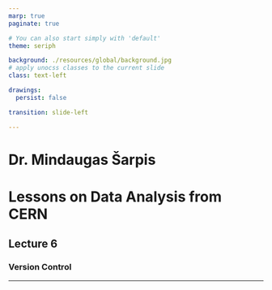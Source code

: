 ```yaml
---
marp: true
paginate: true

# You can also start simply with 'default'
theme: seriph

background: ./resources/global/background.jpg
# apply unocss classes to the current slide
class: text-left

drawings:
  persist: false

transition: slide-left

---
```


# Dr. Mindaugas Šarpis
# Lessons on **Data Analysis** from **CERN**

## Lecture 6

### **Version** Control

---

<!-- # You can also start simply with 'default'
theme: seriph
# random image from a curated Unsplash collection by Anthony
# like them? see https://unsplash.com/collections/94734566/slidev
background: https://cover.sli.dev
# some information about your slides (markdown enabled)
title: Welcome to Slidev
info: |
  ## Slidev Starter Template
  Presentation slides for developers.

  Learn more at [Sli.dev](https://sli.dev)
# apply unocss classes to the current slide
class: text-left
# https://sli.dev/features/drawing
drawings:
  persist: false
# slide transition: https://sli.dev/guide/animations.html#slide-transitions
transition: slide-left
# enable MDC Syntax: https://sli.dev/features/mdc
mdc: true
# take snapshot for each slide in the overview
overviewSnapshots: true

---

# Dr. Mindaugas Šarpis
# Lessons on **Data Analysis** from **CERN**

## Lecture 6

### **Quiz** Feedback

---

# Question 1
Which of the following best describes the principle of **modularization** in data analysis?

- A. Breaking down a program into smaller, reusable parts.
- B. Combining multiple data sources into a single dataset.
- C. Visualizing data using modules.
- D. Encrypting data for security purposes.

---

# Question 2
What task is better suited for a **GPU**?

- A. Complicated calculation with many parameters.
- B. Storing data for long-term use.
- C. Optimizing user input for a web application.
- D. Matrix multiplication in machine learning.

---

# Question 3
Where would you store a large amount of experimental data that you need to access once every 5 years?

- A. USB Drive
- B. SSD
- C. RAM
- D. Tape Storage

---

# Question 4
The **FAIR** principles stand for:

- A. Findable, Accessible, Interoperable, Reusable.
- B. Fast, Accurate, Intelligent, Reliable.
- C. Flexible, Adaptable, Integrative, Robust.
- D. Free, Available, Interactive, Real-time.

---

# Question 5
In data analysis, **data cleaning** refers to:

- A. Organizing data into tables.
- B. Removing or correcting errors in the dataset.
- C. Deleting unused datasets.
- D. Encrypting data for privacy.

---

# Question 6
The term **reproducibility** in data analysis means:

- A. Achieving the same results using the same data and methods.
- B. Sharing data publicly.
- C. Visualizing data in multiple formats.
- D. Using proprietary software.

---

# Question 7
**Modularity** in programming helps in:

- A. Increasing code redundancy.
- B. Making code less readable.
- C. Reusing code and simplifying debugging.
- D. Slowing down program execution.

---

# Question 8
**Data interoperability** refers to:

- A. The ability to use data across different systems.
- B. The speed at which data is processed.
- C. The size of the dataset.
- D. The security level of data storage.

---

# Question 9
The **open data** movement encourages:

- A. Keeping data proprietary.
- B. Charging fees for data access.
- C. Sharing data freely for transparency and collaboration.
- D. Encrypting all data.

---

# Question 10
The purpose of **data visualization** is to:

- A. Encrypt data for security.
- B. Represent data graphically to identify patterns and insights.
- C. Store data more efficiently.
- D. Increase data redundancy.

---

# Part II: Python Fundamentals

# Question 11
What is the correct way to create a list in Python?

- A. `my_list = (1, 2, 3)`
- B. `my_list = [1, 2, 3]`
- C. `my_list = {1, 2, 3}`
- D. `my_list = <1, 2, 3>`

---

# Question 12
Which of the following is a **dictionary** in Python?

- A. `my_dict = { 'a':1, 'b':2 }`
- B. `my_dict = ['a', 'b', 'c']`
- C. `my_dict = (1, 2, 3)`
- D. `my_dict = {1, 2, 3}`

---

# Question 13
What is the output of the following code?

print(2 ** 3)

- A. 6
- B. 8
- C. 9
- D. 23

---

# Question 14
Which of the following is a tuple in Python?

- A. my_tuple = [1, 2, 3]
- B. my_tuple = (1, 2, 3)
- C. my_tuple = {1, 2, 3}
- D. my_tuple = <1, 2, 3>
---

# Question 15
How do you start a function definition in Python?

- A. function my_func():
- B. def my_func():
- C. define my_func():
- D. func my_func():

---

# Question 16
Which of the following is the correct way to write an if statement in Python?

- A. if x > 0 then:
- B. if x > 0:
- C. if (x > 0):
- D. if x > 0;

---

# Question 17

What is the output of the following code?

print('Hello' + 'World')

- A. Hello World
- B. HelloWorld
- C. Hello+World
- D. Error

--- -->